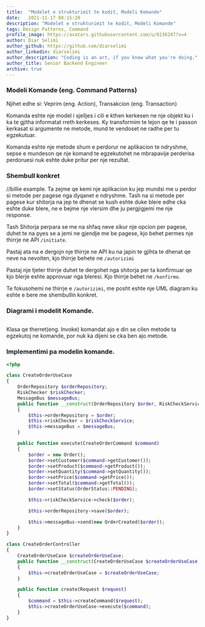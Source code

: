 ```yaml
---
title:  "Modelet e strukturimit te kodit, Modeli Komande"
date:   2021-11-17 08:15:20
description: "Modelet e strukturimit te kodit, Modeli Komande"
tags: Design Patterns, Command
profile_image: https://avatars.githubusercontent.com/u/8136247?v=4
author: Diar Selimi
author_github: https://github.com/diarselimi
author_linkedin: diarselimi
author_description: "Coding is an art, if you know what you're doing."
author_title: Senior Backend Engineer
archive: true
---
```


### Modeli Komande (eng. Command Patterns)

Njihet edhe si: Veprim (eng. Action), Transakcion (eng. Transaction)

Komanda eshte nje model i sjelljes i cili e kthen kerkesen ne nje objekt ku i ka te gjitha informatat rreth kerkeses. Ky transformim te lejon qe te i passon kerkasat si argumente ne metode, mund te vendoset ne radhe per tu egzekutuar.

Komanda eshte nje metode shum e perdorur ne aplikacion te ndryshme, sepse e mundeson qe nje komand te egzekutohet ne mbrapavije perderisa perdoruesi nuk eshte duke pritur per nje rezultat.


### Shembull konkret
//billie example.
Ta zejme qe kemi nje aplikacion ku jep mundsi me u perdor si metode per pagese nga dyqanet e ndryshme.
Tash na si metode per pagese kur shitorja na jep te dhenat se kush eshte duke blere edhe cka eshte duke blere, ne e bejme nje vlersim dhe ju pergjigjemi me nje response.

Tash Shitorja perpara se me na shfaq neve sikur nje opcion per pagese, duhet te na pyes se a jemi ne gjendje me be pagese, kjo behet permes nje thirrje ne API `/initiate`.

Pastaj ata na e dergojn nje thirrje ne API ku na japin te gjihta te dhenat qe neve na nevoiten, kjo thirrje behete ne `/autorizimi`

Pastaj nje tjeter thirrje duhet te dergohet nga shitorja per ta konfirmuar qe kjo blerje eshte approvuar nga bleresi.
Kjo thirrje behet ne `/konfirmo`.

Te fokusohemi ne thirrje e `/autorizimi`, me posht eshte nje UML diagram ku eshte e bere me shembullin konkret.



### Diagrami i modelit Komande.
<img src="#" alt="" />

Klasa qe therret(eng. Invoke) komandat ajo e din se cilen metode ta egzekutoj ne komande, por nuk ka dijeni se cka ben ajo metode.


### Implementimi pa modelin komande.
```PHP
<?php

class CreateOrderUseCase
{
    OrderRepository $orderRepository;
    RiskChecker $riskChecker;
    MessageBus $messageBus;
    public function __construct(OrderRepository $order, RiskCheckService $riskCheckService, MessageBus $messageBus)
    {
        $this->orderRepository = $order;
        $this->riskChecker = $riskCheckService;
        $this->messageBus = $messageBus;
    }

    public function execute(CreateOrderCommand $command)
    {
        $order = new Order();
        $order->setCustomer($command->getCustomer());
        $order->setProduct($command->getProduct());
        $order->setQuantity($command->getQuantity());
        $order->setPrice($command->getPrice());
        $order->setTotal($command->getTotal());
        $order->setStatus(OrderStatus::PENDING);

        $this->riskCheckService->check($order);

        $this->orderRepository->save($order);

        $this->messageBus->send(new OrderCreated($order));
    }
}

class CreateOrderController 
{
    CreateOrderUseCase $createOrderUseCase;
    public function __construct(CreateOrderUseCase $createOrderUseCase)
    {
        $this->createOrderUseCase = $createOrderUseCase;
    }

    public function create(Request $request)
    {
        $command = $this->createCommand($request);
        $this->createOrderUseCase->execute($command);
    }
}
```


